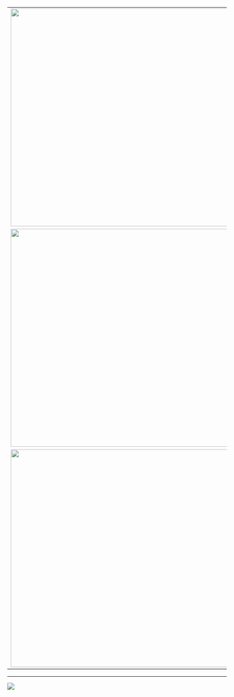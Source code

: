 <table>
  <tr>
    <td align="center">
      <img src="https://github-readme-stats.vercel.app/api?username=Elcapitanoe&theme=react&show_icons=true&hide_border=true&count_private=true" width="500"/>
    </td>
  </tr>
  <tr>
    <td align="center">
      <img src="https://github-readme-streak-stats.herokuapp.com/?user=Elcapitanoe&theme=react&hide_border=true" width="500"/>
    </td>
  </tr>
  <tr>
    <td align="center">
      <img src="https://github-readme-stats.vercel.app/api/top-langs/?username=Elcapitanoe&theme=react&show_icons=true&hide_border=true&layout=compact" width="500"/>
    </td>
  </tr>
</table>


<hr />

![](https://komarev.com/ghpvc/?username=Elcapitanoe&color=lightgrey)
